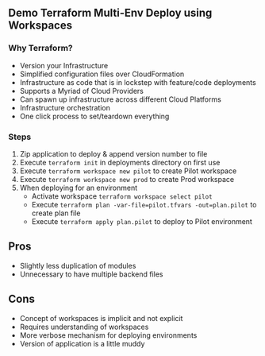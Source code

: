 ## Demo Terraform Multi-Env Deploy using Workspaces
### Why Terraform?
* Version your Infrastructure 
* Simplified configuration files over CloudFormation
* Infrastructure as code that is in lockstep with feature/code deployments
* Supports a Myriad of Cloud Providers
* Can spawn up infrastructure across different Cloud Platforms
* Infrastructure orchestration
* One click process to set/teardown everything

### Steps
1. Zip application to deploy & append version number to file
2. Execute `terraform init` in deployments directory on first use
3. Execute `terraform workspace new pilot` to create Pilot workspace
4. Execute `terraform workspace new prod` to create Prod workspace
5. When deploying for an environment
    * Activate workspace `terraform workspace select pilot`
    * Execute `terraform plan -var-file=pilot.tfvars -out=plan.pilot` to create plan file
    * Execute `terraform apply plan.pilot` to deploy to Pilot environment
    
    
## Pros
* Slightly less duplication of modules
* Unnecessary to have multiple backend files


## Cons
* Concept of workspaces is implicit and not explicit
* Requires understanding of workspaces 
* More verbose mechanism for deploying environments
* Version of application is a little muddy
